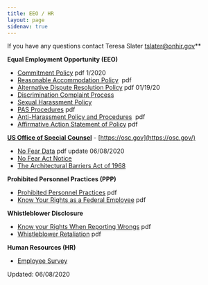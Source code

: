 ```yaml
---
title: EEO / HR
layout: page
sidenav: true
---
```


If you have any questions contact Teresa Slater [tslater@onhir.gov](mailto:tslater@onhir.gov?subject=EEO/HR%20question20from%20onhir.gov%20link)**

**Equal Employment Opportunity (EEO)**
*   [Commitment Policy]({{site.baseurl}}/assets/documents/eeo/EEO-Policy-Statement.pdf) pdf 1/2020
*   [Reasonable Accommodation Policy]({{site.baseurl}}/assets/documents/policy/Reasonable_Accommodation%20Policy.pdf)  pdf
*   [Alternative Dispute Resolution Policy]({{site.baseurl}}/assets/documents/eeo/Alternative-Dispute-Resolution-Policy.pdf) pdf 01/19/20
*   [Discrimination Complaint Process](EEO-DISCRIMINATION-COMPLAINT-PROCESS.html)
*   [Sexual Harassment Policy](eeo-sexual-harassment-policy.htm)
*   [PAS Procedures]({{site.baseurl}}/assets/documents/eeo/PAS.pdf)  pdf
*   [Anti-Harassment Policy and Procedures]({{site.baseurl}}/assets/documents/eeo/Harassment.pdf)  pdf
*   [Affirmative Action Statement of Policy]({{site.baseurl}}/assets/documents/eeo/Affirmative-Action-Statement-of-Policy.pdf) pdf


**[US Office of Special Counsel](https://osc.gov "US Office of Special Counsel")** - [https://osc.gov](https://osc.gov/)

*   [No Fear Data]({{site.baseurl}}/assets/documents/eeo/No-FEAR-DATA.pdf) pdf update 06/08/2020
*   [No Fear Act Notice](No-Fear-Act-Notice.html)
*   [The Architectural Barriers Act of 1968]({{site.baseurl}}/assets/documents/eeo/The%20Architectural%20Barriers%20Act%20of%201968.pdf)  

**Prohibited Personnel Practices (PPP)**

*   [Prohibited Personnel Practices]({{site.baseurl}}/assets/documents/eeo/Prohibited%20Personnel%20Practices.pdf) pdf
*   [Know Your Rights as a Federal Employee]({{site.baseurl}}/assets/documents/eeo/Know%20Your%20Rights%20as%20a%20Federal%20Employee.pdf) pdf

**Whistleblower Disclosure**

*   [Know your Rights When Reporting Wrongs]({{site.baseurl}}/assets/documents/eeo/Know%20your%20Rights%20When%20Reporting%20Wrongs.pdf) pdf
*   [Whistleblower Retaliation]({{site.baseurl}}/assets/documents/eeo/Whistleblower%20Retaliation.pdf) pdf

**Human Resources (HR)**
*   [Employee Survey](../employee-survey/index.html)

Updated: 06/08/2020
